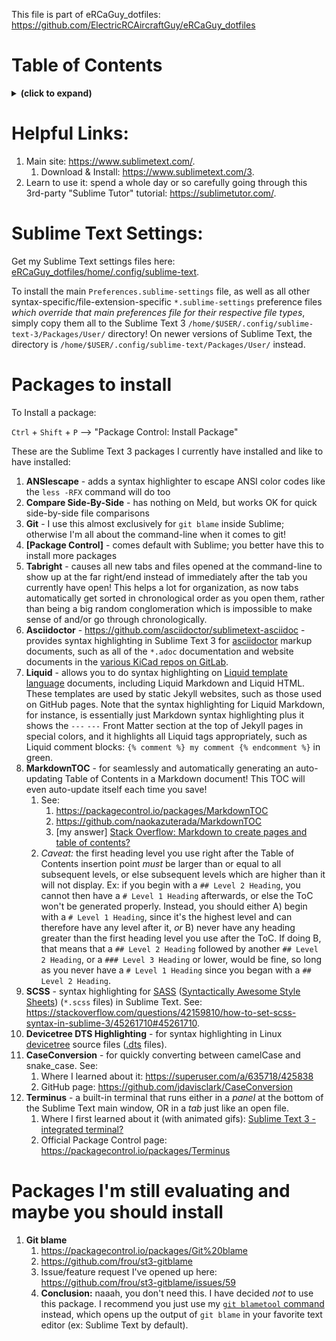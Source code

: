This file is part of eRCaGuy_dotfiles: https://github.com/ElectricRCAircraftGuy/eRCaGuy_dotfiles


# Table of Contents
<details>
<summary><b>(click to expand)</b></summary>
<!-- MarkdownTOC -->

1. [Helpful Links:](#helpful-links)
1. [Sublime Text Settings:](#sublime-text-settings)
1. [Packages to install](#packages-to-install)
1. [Packages I'm still evaluating and maybe you should install](#packages-im-still-evaluating-and-maybe-you-should-install)

<!-- /MarkdownTOC -->
</details>


<a id="helpful-links"></a>
# Helpful Links:

1. Main site: https://www.sublimetext.com/.
    1. Download & Install: https://www.sublimetext.com/3.
1. Learn to use it: spend a whole day or so carefully going through this 3rd-party "Sublime Tutor" tutorial: https://sublimetutor.com/.


<a id="sublime-text-settings"></a>
# Sublime Text Settings:

Get my Sublime Text settings files here: [eRCaGuy_dotfiles/home/.config/sublime-text](../home/.config/sublime-text).

To install the main `Preferences.sublime-settings` file, as well as all other syntax-specific/file-extension-specific `*.sublime-settings` preference files _which override that main preferences file for their respective file types_, simply copy them all to the Sublime Text 3 `/home/$USER/.config/sublime-text-3/Packages/User/` directory! On newer versions of Sublime Text, the directory is `/home/$USER/.config/sublime-text/Packages/User/` instead.


<a id="packages-to-install"></a>
# Packages to install

To Install a package:

`Ctrl` + `Shift` + `P` --> "Package Control: Install Package"

These are the Sublime Text 3 packages I currently have installed and like to have installed:

1. **ANSIescape** - adds a syntax highlighter to escape ANSI color codes like the `less -RFX` command will do too
1. **Compare Side-By-Side** - has nothing on Meld, but works OK for quick side-by-side file comparisons
1. **Git** - I use this almost exclusively for `git blame` inside Sublime; otherwise I'm all about the command-line when it comes to git!
1. **[Package Control]** - comes default with Sublime; you better have this to install more packages
1. **Tabright** - causes all new tabs and files opened at the command-line to show up at the far right/end instead of immediately after the tab you currently have open! This helps a lot for organization, as now tabs automatically get sorted in chronological order as you open them, rather than being a big random conglomeration which is impossible to make sense of and/or go through chronologically.
1. **Asciidoctor** - https://github.com/asciidoctor/sublimetext-asciidoc - provides syntax highlighting in Sublime Text 3 for [asciidoctor](https://asciidoctor.org/) markup documents, such as all of the `*.adoc` documentation and website documents in the [various KiCad repos on GitLab](https://gitlab.com/kicad).
1. **Liquid** - allows you to do syntax highlighting on [Liquid template language](https://shopify.github.io/liquid/) documents, including Liquid Markdown and Liquid HTML. These templates are used by static Jekyll websites, such as those used on GitHub pages. Note that the syntax highlighting for Liquid Markdown, for instance, is essentially just Markdown syntax highlighting plus it shows the `---` `---` Front Matter section at the top of Jekyll pages in special colors, and it highlights all Liquid tags appropriately, such as Liquid comment blocks: `{% comment %} my comment {% endcomment %}` in green.
1. **MarkdownTOC** - for seamlessly and automatically generating an auto-updating Table of Contents in a Markdown document! This TOC will even auto-update itself each time you save! 
    1. See:
        1. https://packagecontrol.io/packages/MarkdownTOC
        1. https://github.com/naokazuterada/MarkdownTOC
        1. [my answer] [Stack Overflow: Markdown to create pages and table of contents?](https://stackoverflow.com/questions/11948245/markdown-to-create-pages-and-table-of-contents/64656967#64656967)
    1. _Caveat:_ the first heading level you use right after the Table of Contents insertion point _must_ be larger than or equal to all subsequent levels, or else subsequent levels which are higher than it will not display. Ex: if you begin with a `## Level 2 Heading`, you cannot then have a `# Level 1 Heading` afterwards, or else the ToC won't be generated properly. Instead, you should either A) begin with a `# Level 1 Heading`, since it's the highest level and can therefore have any level after it, _or_ B) never have any heading greater than the first heading level you use after the ToC. If doing B, that means that a `## Level 2 Heading` followed by another `## Level 2 Heading`, or a `### Level 3 Heading` or lower, would be fine, so long as you never have a `# Level 1 Heading` since you began with a `## Level 2 Heading`.
1. **SCSS** - syntax highlighting for [SASS](https://sass-lang.com/) ([Syntactically Awesome Style Sheets](https://en.wikipedia.org/wiki/Sass_(stylesheet_language))) (`*.scss` files) in Sublime Text. See: https://stackoverflow.com/questions/42159810/how-to-set-scss-syntax-in-sublime-3/45261710#45261710.
1. **Devicetree DTS Highlighting** - for syntax highlighting in Linux [devicetree](https://www.devicetree.org/) source files ([.dts](https://en.wikipedia.org/wiki/Devicetree) files).
1. **CaseConversion** - for quickly converting between camelCase and snake_case. See:
    1. Where I learned about it: https://superuser.com/a/635718/425838
    1. GitHub page: https://github.com/jdavisclark/CaseConversion
1. **Terminus** - a built-in terminal that runs either in a _panel_ at the bottom of the Sublime Text main window, OR in a _tab_ just like an open file. 
    1. Where I first learned about it (with animated gifs): [Sublime Text 3 - integrated terminal?](https://stackoverflow.com/a/55484753/4561887)
    1. Official Package Control page: https://packagecontrol.io/packages/Terminus


<a id="packages-im-still-evaluating-and-maybe-you-should-install"></a>
# Packages I'm still evaluating and maybe you should install

1. **Git blame**
    1. https://packagecontrol.io/packages/Git%20blame
    1. https://github.com/frou/st3-gitblame
    1. Issue/feature request I've opened up here: https://github.com/frou/st3-gitblame/issues/59
    1. **Conclusion:** naaah, you don't need this. I have decided _not_ to use this package. I recommend you just use my [`git blametool` command](../useful_scripts/git-blametool.sh) instead, which opens up the output of `git blame` in your favorite text editor (ex: Sublime Text by default).
